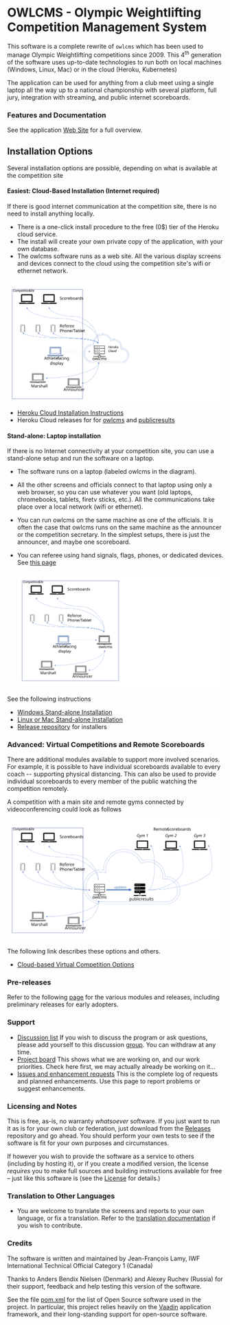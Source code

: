 # OWLCMS - Olympic Weightlifting Competition Management System 
This software is a complete rewrite of `owlcms` which has been used to manage Olympic Weightlifting competitions since 2009. This 4<sup>th</sup> generation of the software uses up-to-date technologies to run both on local machines (Windows, Linux, Mac) or in the cloud (Heroku, Kubernetes)

The application can be used for anything from a club meet using a single laptop all the way up to a national championship with several platform, full jury, integration with streaming, and public internet scoreboards.

### Features and Documentation

See the application [Web Site](https://jflamy-dev.github.io/owlcms4-prerelease/#) for a full overview. 

## Installation Options
Several installation options are possible, depending on what is available at the competition site

#### Easiest: Cloud-Based Installation (Internet required)

If there is good internet communication at the competition site, there is no need to install anything locally. 

- There is a one-click install procedure to the free (0$) tier of the Heroku cloud service. 
- The install will create your own private copy of the application, with your own database.
- The owlcms software runs as a web site. All the various display screens and devices connect to the cloud using the competition site's wifi or ethernet network.

![Slide9](docs/img/PublicResults/CloudExplained/Slide9.SVG)

* [Heroku Cloud Installation Instructions](https://jflamy-dev.github.io/owlcms4-prerelease/#/Cloud)
* Heroku Cloud releases for for [owlcms](https://github.com/jflamy-dev/owlcms-heroku-prerelease/releases/latest) and [publicresults](https://github.com/jflamy-dev/publicresults-heroku-prerelease/releases/latest)

#### Stand-alone: Laptop installation

If there is no Internet connectivity at your competition site, you can use a stand-alone setup and run the software on a laptop.

- The software runs on a laptop (labeled owlcms in the diagram). 

- All the other screens and officials connect to that laptop using only a web browser, so you can use whatever you want (old laptops, chromebooks, tablets, firetv sticks, etc.).  All the communications take place over a local network (wifi or ethernet).

- You can run owlcms on the same machine as one of the officials.  It is often the case that owlcms runs on the same machine as the announcer or the competition secretary.  In the simplest setups, there is just the announcer, and maybe one scoreboard.

- You can referee using hand signals, flags, phones, or dedicated devices. See [this page](https://jflamy-dev.github.io/owlcms4-prerelease/#/Refereeing)

  ![Slide1](docs/img/PublicResults/CloudExplained/Slide7.SVG)

See the following instructions

  * [Windows Stand-alone Installation](https://jflamy-dev.github.io/owlcms4-prerelease/#/LocalWindowsSetup)
* [Linux or Mac Stand-alone Installation](https://jflamy-dev.github.io/owlcms4-prerelease/#/LocalLinuxMacSetup)
* [Release repository](https://github.com/jflamy-dev/owlcms4-prerelease/releases/latest) for installers

### Advanced: Virtual Competitions and Remote Scoreboards

There are additional modules available to support more involved scenarios.  For example, it is possible to have individual scoreboards available to every coach -- supporting physical distancing.  This can also be used to provide individual scoreboards to every member of the public watching the competition remotely.

A competition with a main site and remote gyms connected by videoconferencing could look as follows

![Slide3](docs/img/PublicResults/CloudExplained/Slide3.SVG)

The following link describes these options and others.

*	[Cloud-based Virtual Competition Options](https://jflamy-dev.github.io/owlcms4-prerelease/#/Virtual)

### Pre-releases

Refer to the following [page](Releases) for the various modules and releases, including preliminary releases for early adopters.

### Support

- [Discussion list](https://groups.google.com/forum/#!forum/owlcms)  If you wish to discuss the program or ask questions, please add yourself to this discussion [group](https://groups.google.com/forum/#!forum/owlcms).  You can withdraw at any time.
- [Project board](https://github.com/jflamy/owlcms4/projects/1) This shows what we are working on, and our work priorities.  Check here first, we may actually already be working on it...
- [Issues and enhancement requests](https://github.com/jflamy/owlcms4/issues) This is the complete log of requests and planned enhancements. Use this page to report problems or suggest enhancements.

### Licensing and Notes

This is free, as-is, no warranty *whatsoever* software. If you just want to run it as is for your own club or federation, just download from the [Releases](https://github.com/jflamy-dev/owlcms4-prerelease/releases) repository and go ahead. You should perform your own tests to see if the software is fit for your own purposes and circumstances.

If however you wish to provide the software as a service to others (including by hosting it), or if you create a modified version, the license *requires* you to make full sources and building instructions available for free &ndash; just like this software is (see the [License](https://github.com/jflamy-dev/owlcms4-prerelease/blob/master/LICENSE.txt) for details.)

### Translation to Other Languages

- You are welcome to translate the screens and reports to your own language, or fix a translation.  Refer to the [translation documentation](https://jflamy-dev.github.io/owlcms4-prerelease/#/Translation) if you wish to contribute.

### Credits

The software is written and maintained by Jean-François Lamy, IWF International Technical Official Category 1 (Canada)

Thanks to Anders Bendix Nielsen (Denmark) and Alexey Ruchev (Russia) for their support, feedback and help testing this version of the software.

See the file [pom.xml](pom.xml) for the list of Open Source software used in the project.  In particular, this project relies heavily on the [Vaadin](https://vaadin.com) application framework, and their long-standing support for open-source software.